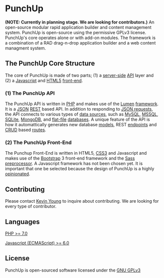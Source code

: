 # PunchUp
**(NOTE: Currently in planning stage. We are looking for contributors.)** An open-source modular rapid application builder and content management system. PunchUp is open-source using the permissive GPLv3 license.  PunchUp's core operates alone or with add-on modules. The framework is a combination of a RAD drag-n-drop application builder and a web content managment system. 

## The PunchUp Core Structure
The core of PunchUp is made of two parts; (1) a [server-side](https://en.wikipedia.org/wiki/Server-side) [API](https://en.wikipedia.org/wiki/Application_programming_interface) layer and (2) a [Javascript](https://en.wikipedia.org/wiki/JavaScript) and [HTML5](https://en.wikipedia.org/wiki/HTML5) [front-end](https://en.wikipedia.org/wiki/Front_and_back_ends).

### (1) The PunchUp API
The PunchUp API is written in [PHP](https://en.wikipedia.org/wiki/PHP) and makes use of the [Lumen](https://github.com/laravel/lumen) [framework](https://en.wikipedia.org/wiki/Web_framework). It is a [JSON](http://www.json.org/) [REST](https://en.wikipedia.org/wiki/Representational_state_transfer) based API. In addition to responding to [JSON requests](http://www.json.org/JSONRequest.html), the API connects to various types of [data sources](https://en.wikipedia.org/wiki/Data_source), such as [MySQL](http://www.mysql.com/), [MSSQL](https://en.wikipedia.org/wiki/Microsoft_SQL_Server), [SQLite](https://sqlite.org/), [MongoDB](https://www.mongodb.com/), and [flat-file](https://en.wikipedia.org/wiki/Flat_file_database) [databases](https://en.wikipedia.org/wiki/Database). A unique feature of the API is how it automattically generates new database [models](https://en.wikipedia.org/wiki/Database_model), REST [endpoints](https://github.com/Mach-II/Mach-II-Framework/wiki/Introduction-to-REST-Endpoints) and [CRUD](https://en.wikipedia.org/wiki/Create,_read,_update_and_delete) based [routes](https://laravel.com/docs/5.3/routing). 

### (2) The PunchUp Front-End
The Punchup Front-End is written in HTML5, [CSS3](https://en.wikipedia.org/wiki/Cascading_Style_Sheets) and Javascript and makes use of the [Bootstrap](http://getbootstrap.com/) 3 front-end framework and the [Sass](http://sass-lang.com/) [preprocessor](https://en.wikipedia.org/wiki/Preprocessor). A Javascript framework has not been chosen yet. It is important that one be selected because the design of PunchUp is a highly [opinionated](https://en.wikipedia.org/wiki/Convention_over_configuration).

## Contributing
Please contact [Kevin Young](https://github.com/rdytogokev) to inquire about contributing. We are looking for every type of contributor.

## Languages
[PHP >= 7.0](http://php.net/)

[Javascript (ECMAScript) >= 6.0](https://en.wikipedia.org/wiki/JavaScript)

## License
PunchUp is open-sourced software licensed under the [GNU GPLv3](https://www.gnu.org/licenses/gpl-3.0.en.html)
